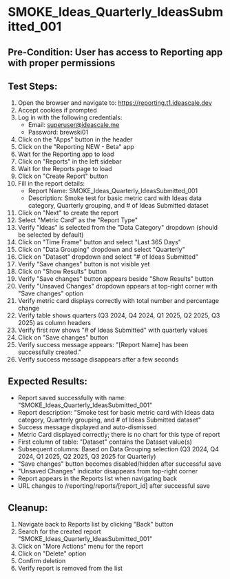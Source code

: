 # SMOKE_Ideas_Quarterly_IdeasSubmitted_001

## Pre-Condition: User has access to Reporting app with proper permissions

## Test Steps:
1. Open the browser and navigate to: https://reporting.t1.ideascale.dev
2. Accept cookies if prompted
3. Log in with the following credentials:
   - Email: superuser@ideascale.me
   - Password: brewski01
4. Click on the "Apps" button in the header
5. Click on the "Reporting NEW - Beta" app
6. Wait for the Reporting app to load
7. Click on "Reports" in the left sidebar
8. Wait for the Reports page to load
9. Click on "Create Report" button
10. Fill in the report details:
    - Report Name: SMOKE_Ideas_Quarterly_IdeasSubmitted_001
    - Description: Smoke test for basic metric card with Ideas data category, Quarterly grouping, and # of Ideas Submitted dataset
11. Click on "Next" to create the report
12. Select "Metric Card" as the "Report Type"
13. Verify "Ideas" is selected from the "Data Category" dropdown (should be selected by default)
14. Click on "Time Frame" button and select "Last 365 Days"
15. Click on "Data Grouping" dropdown and select "Quarterly"
16. Click on "Dataset" dropdown and select "# of Ideas Submitted"
17. Verify "Save changes" button is not visible yet
18. Click on "Show Results" button
19. Verify "Save changes" button appears beside "Show Results" button
20. Verify "Unsaved Changes" dropdown appears at top-right corner with "Save changes" option
21. Verify metric card displays correctly with total number and percentage change
22. Verify table shows quarters (Q3 2024, Q4 2024, Q1 2025, Q2 2025, Q3 2025) as column headers
23. Verify first row shows "# of Ideas Submitted" with quarterly values
24. Click on "Save changes" button
25. Verify success message appears: "[Report Name] has been successfully created."
26. Verify success message disappears after a few seconds

## Expected Results:
- Report saved successfully with name: "SMOKE_Ideas_Quarterly_IdeasSubmitted_001"
- Report description: "Smoke test for basic metric card with Ideas data category, Quarterly grouping, and # of Ideas Submitted dataset"
- Success message displayed and auto-dismissed
- Metric Card displayed correctly; there is no chart for this type of report
- First column of table: "Dataset" contains the Dataset value(s)
- Subsequent columns: Based on Data Grouping selection (Q3 2024, Q4 2024, Q1 2025, Q2 2025, Q3 2025 for Quarterly)
- "Save changes" button becomes disabled/hidden after successful save
- "Unsaved Changes" indicator disappears from top-right corner
- Report appears in the Reports list when navigating back
- URL changes to /reporting/reports/[report_id] after successful save

## Cleanup:
1. Navigate back to Reports list by clicking "Back" button
2. Search for the created report "SMOKE_Ideas_Quarterly_IdeasSubmitted_001"
3. Click on "More Actions" menu for the report
4. Click on "Delete" option 
5. Confirm deletion
6. Verify report is removed from the list